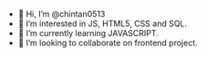 - 👋 Hi, I’m @chintan0513
- 👀 I’m interested in JS, HTML5, CSS and SQL.
- 🌱 I’m currently learning JAVASCRIPT.
- 💞️ I’m looking to collaborate on frontend project.

<!---- 📫 How to reach me 
       

chintan0513/chintan0513 is a ✨ special ✨ repository because its `README.md` (this file) appears on your GitHub profile.
You can click the Preview link to take a look at your changes.
--->
